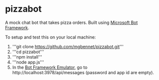 # pizzabot
A mock chat bot that takes pizza orders. Built using [Microsoft Bot Framework](https://dev.botframework.com/).

To setup and test this on your local machine:
1. '''git clone https://github.com/mgbennet/pizzabot.git'''
2. '''cd pizzabot'''
3. '''npm install'''
4. '''node app.js'''
5. In the [Bot Framework Emulator](https://docs.botframework.com/en-us/tools/bot-framework-emulator/), go to http://localhost:3978/api/messages (password and app id are empty).